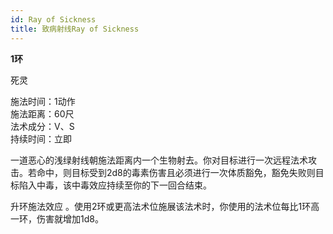```yaml
---
id: Ray of Sickness
title: 致病射线Ray of Sickness
---
```


**1环**

死灵

施法时间：1动作  
施法距离：60尺  
法术成分：V、S  
持续时间：立即  


一道恶心的浅绿射线朝施法距离内一个生物射去。你对目标进行一次远程法术攻击。若命中，则目标受到2d8的毒素伤害且必须进行一次体质豁免，豁免失败则目标陷入中毒，该中毒效应持续至你的下一回合结束。

升环施法效应
。使用2环或更高法术位施展该法术时，你使用的法术位每比1环高一环，伤害就增加1d8。
